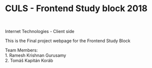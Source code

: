 <h1>CULS - Frontend Study block 2018</h1><br>
<p>Internet Technologies - Client side</p>

This is the Final project webpage for the Frontend Study Block

Team Members:<br>
    1. Ramesh Krishnan Gurusamy<br>
    2. Tomáš Kapitán Koráb
  

